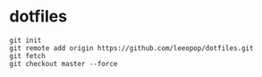 # dotfiles

```{.sh}
git init
git remote add origin https://github.com/leeopop/dotfiles.git
git fetch
git checkout master --force
```
